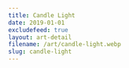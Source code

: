 ```yaml
---
title: Candle Light
date: 2019-01-01
excludefeed: true
layout: art-detail
filename: /art/candle-light.webp
slug: candle-light
---
```

